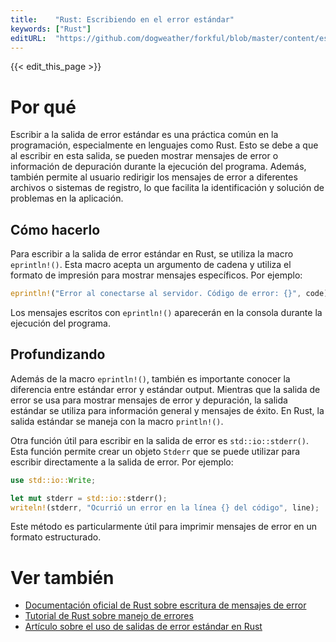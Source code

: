 ```yaml
---
title:    "Rust: Escribiendo en el error estándar"
keywords: ["Rust"]
editURL:  "https://github.com/dogweather/forkful/blob/master/content/es/rust/writing-to-standard-error.md"
---
```


{{< edit_this_page >}}

# Por qué

Escribir a la salida de error estándar es una práctica común en la programación, especialmente en lenguajes como Rust. Esto se debe a que al escribir en esta salida, se pueden mostrar mensajes de error o información de depuración durante la ejecución del programa. Además, también permite al usuario redirigir los mensajes de error a diferentes archivos o sistemas de registro, lo que facilita la identificación y solución de problemas en la aplicación.

## Cómo hacerlo

Para escribir a la salida de error estándar en Rust, se utiliza la macro `eprintln!()`. Esta macro acepta un argumento de cadena y utiliza el formato de impresión para mostrar mensajes específicos. Por ejemplo:

```Rust
eprintln!("Error al conectarse al servidor. Código de error: {}", code);
```

Los mensajes escritos con `eprintln!()` aparecerán en la consola durante la ejecución del programa.

## Profundizando

Además de la macro `eprintln!()`, también es importante conocer la diferencia entre estándar error y estándar output. Mientras que la salida de error se usa para mostrar mensajes de error y depuración, la salida estándar se utiliza para información general y mensajes de éxito. En Rust, la salida estándar se maneja con la macro `println!()`.

Otra función útil para escribir en la salida de error es `std::io::stderr()`. Esta función permite crear un objeto `Stderr` que se puede utilizar para escribir directamente a la salida de error. Por ejemplo:

```Rust
use std::io::Write;

let mut stderr = std::io::stderr();
writeln!(stderr, "Ocurrió un error en la línea {} del código", line);
```

Este método es particularmente útil para imprimir mensajes de error en un formato estructurado.

# Ver también

- [Documentación oficial de Rust sobre escritura de mensajes de error](https://doc.rust-lang.org/std/io/struct.Stdin.html#method.stderr)
- [Tutorial de Rust sobre manejo de errores](https://www.rust-lang.org/learn/get-started)
- [Artículo sobre el uso de salidas de error estándar en Rust](https://medium.com/@fredrikanderzon/rust-standard-output-and-standard-error-e1a7cf3086b9)